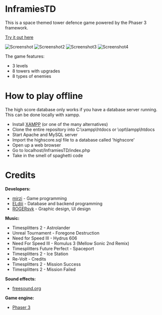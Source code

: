 # InframiesTD
This is a space themed tower defence game powered by the Phaser 3 framework.

[Try it out here](https://mirzi1.github.io/InframiesTD/)

![Screenshot](https://i.imgur.com/tcFc2JA.gif)
![Screenshot2](https://i.imgur.com/CKeVi9M.jpg)
![Screenshot3](https://i.imgur.com/5GT4OZ6.png)
![Screenshot4](https://i.imgur.com/jaBla4b.png)

The game features:
* 3 levels
* 8 towers with upgrades
* 8 types of enemies

# How to play offline
The high score database only works if you have a database server running. This can be done locally with xampp.

* Install [XAMPP](https://www.apachefriends.org/index.html) (or one of the many alternatives)
* Clone the entire repository into C:\xampp\htdocs or \opt\lampp\htdocs
* Start Apache and MySQL server
* Import the highscore.sql file to a database called 'highscore'
* Open up a web browser
* Go to localhost/InframiesTD/index.php
* Take in the smell of spaghetti code

# Credits
**Developers:**
* [mirzi](https://github.com/mirzi1) - Game programming
* [ELdiii](https://github.com/ELdiii) - Database and backend programming
* [ROGERsvk](https://github.com/ukf-jozefkosut) - Graphic design, UI design


**Music:**
* Timesplitters 2 - Astrolander
* Unreal Tournament - Foregone Destruction
* Need for Speed III - Hydrus 606
* Need For Speed III - Romulus 3 (Mellow Sonic 2nd Remix)
* Timesplitters Future Perfect - Spaceport
* Timesplitters 2 - Ice Station
* Re-Volt - Credits
* Timesplitters 2 - Mission Success
* Timesplitters 2 - Mission Failed


**Sound effects:**
* [freesound.org](https://freesound.org/)


**Game engine:**
* [Phaser 3](http://phaser.io/)
